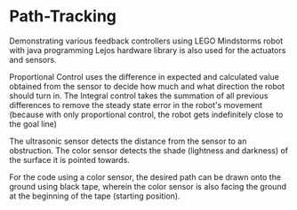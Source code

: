 # Path-Tracking
Demonstrating various feedback controllers using LEGO Mindstorms robot with java programming
Lejos hardware library is also used for the actuators and sensors.

Proportional Control uses the difference in expected and calculated value obtained from the 
sensor to decide how much and what direction the robot should turn in. The Integral control
takes the summation of all previous differences to remove the steady state error in the robot's
movement (because with only proportional control, the robot gets indefinitely close to the goal
line)

The ultrasonic sensor detects the distance from the sensor to an obstruction.
The color sensor detects the shade (lightness and darkness) of the surface it is pointed towards.

For the code using a color sensor, the desired path can be drawn onto the ground using black tape, wherein
the color sensor is also facing the ground at the beginning of the tape (starting position).
